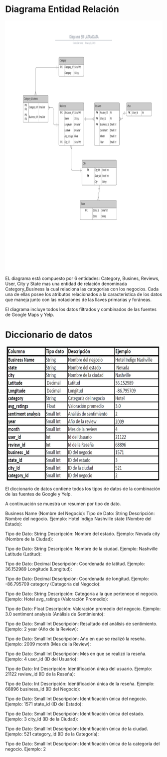 <H1 align="left">Diagrama Entidad Relación</H1>

<img src="../assets/Diagrama_ER.png" alt="Descripción de la imagen" width="1760" height="800">

EL diagrama está compuesto por 6 entidades: Category, Busines, Reviews, User, City y State mas una entidad de relación denominada Category_Business la cual relaciona las categorías con los negocios. Cada una de ellas posee los atributos relacionados a la característica de los datos que maneja junto con las notaciones de las llaves primarias y foráneas. 

El diagrama incluye todos los datos filtrados y combinados de las fuentes de Google Maps y Yelp.


<H1 align="left">Diccionario de datos</H1>

<img src="./assets/Dicc_datos.jpg" alt="Descripción de la imagen" width="707" height="431">

El diccionario de datos contiene todos los tipos de datos de la combinación de las fuentes de Google y Yelp.

A continuación se muestra un resumen por tipo de dato.


Business Name (Nombre del Negocio):
Tipo de Dato: String
Descripción: Nombre del negocio.
Ejemplo: Hotel Indigo Nashville
state (Nombre del Estado):

Tipo de Dato: String
Descripción: Nombre del estado.
Ejemplo: Nevada
city (Nombre de la Ciudad):

Tipo de Dato: String
Descripción: Nombre de la ciudad.
Ejemplo: Nashville
Latitude (Latitud):

Tipo de Dato: Decimal
Descripción: Coordenada de latitud.
Ejemplo: 36.152989
Longitude (Longitud):

Tipo de Dato: Decimal
Descripción: Coordenada de longitud.
Ejemplo: -86.795709
category (Categoría del Negocio):

Tipo de Dato: String
Descripción: Categoría a la que pertenece el negocio.
Ejemplo: Hotel
avg_ratings (Valoración Promedio):

Tipo de Dato: Float
Descripción: Valoración promedio del negocio.
Ejemplo: 3.0
sentiment analysis (Análisis de Sentimiento):

Tipo de Dato: Small Int
Descripción: Resultado del análisis de sentimiento.
Ejemplo: 2
year (Año de la Review):

Tipo de Dato: Small Int
Descripción: Año en que se realizó la reseña.
Ejemplo: 2009
month (Mes de la Review):

Tipo de Dato: Small Int
Descripción: Mes en que se realizó la reseña.
Ejemplo: 4
user_id (ID del Usuario):

Tipo de Dato: Int
Descripción: Identificación única del usuario.
Ejemplo: 21122
review_id (ID de la Reseña):

Tipo de Dato: Int
Descripción: Identificación única de la reseña.
Ejemplo: 68896
business_Id (ID del Negocio):

Tipo de Dato: Small Int
Descripción: Identificación única del negocio.
Ejemplo: 1571
state_id (ID del Estado):

Tipo de Dato: Small Int
Descripción: Identificación única del estado.
Ejemplo: 3
city_Id (ID de la Ciudad):

Tipo de Dato: Small Int
Descripción: Identificación única de la ciudad.
Ejemplo: 521
category_Id (ID de la Categoría):

Tipo de Dato: Small Int
Descripción: Identificación única de la categoría del negocio.
Ejemplo: 2
